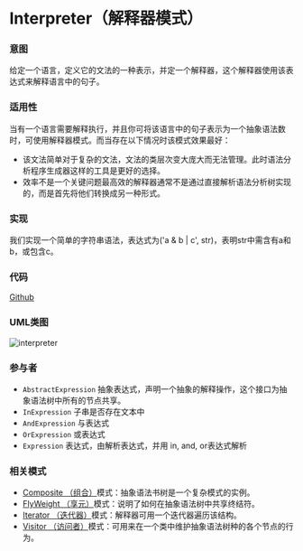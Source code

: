 # Interpreter（解释器模式）

### 意图
给定一个语言，定义它的文法的一种表示，并定一个解释器，这个解释器使用该表达式来解释语言中的句子。

### 适用性
当有一个语言需要解释执行，并且你可将该语言中的句子表示为一个抽象语法数时，可使用解释器模式。而当存在以下情况时该模式效果最好：
* 该文法简单对于复杂的文法，文法的类层次变大庞大而无法管理。此时语法分析程序生成器这样的工具是更好的选择。
* 效率不是一个关键问题最高效的解释器通常不是通过直接解析语法分析树实现的，而是首先将他们转换成另一种形式。

### 实现
我们实现一个简单的字符串语法，表达式为('a & b | c', str)，表明str中需含有a和b，或包含c。

### 代码
[Github](https://github.com/alitain/design-pattern/tree/master/src/Behavioral/Interpreter)

### UML类图
![interpreter](http://ohtd7tndv.bkt.clouddn.com/dp_interpreter.png)

### 参与者
* `AbstractExpression` 抽象表达式，声明一个抽象的解释操作，这个接口为抽象语法树中所有的节点共享。
* `InExpression` 子串是否存在文本中
* `AndExpression` 与表达式
* `OrExpression` 或表达式
* `Expression` 表达式，由解析表达式，并用 in, and, or表达式解析

### 相关模式
* [Composite （组合）](https://github.com/alitain/design-pattern/blob/master/docs/structural/composite.md)模式：抽象语法书树是一个复杂模式的实例。
* [FlyWeight （享元）](https://github.com/alitain/design-pattern/blob/master/docs/structural/flyweight.md)模式：说明了如何在抽象语法树中共享终结符。
* [Iterator （迭代器）](https://github.com/alitain/design-pattern/blob/master/docs/behavioral/iterator.md)模式：解释器可用一个迭代器遍历该结构。
* [Visitor （访问者）](https://github.com/alitain/design-pattern/blob/master/docs/behavioral/visitor.md)模式：可用来在一个类中维护抽象语法树种的各个节点的行为。